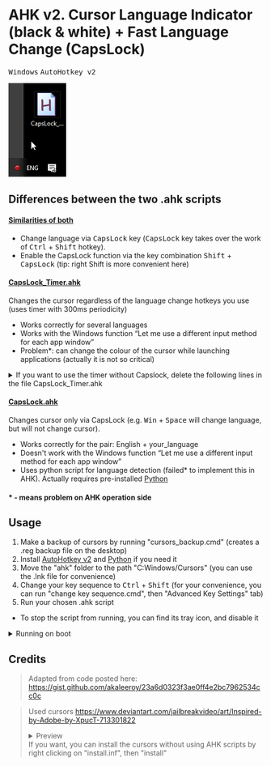 # AHK v2. Cursor Language Indicator (black & white) + Fast Language Change (CapsLock)

<kbd>Windows</kbd> <kbd>AutoHotkey v2</kbd>
 
![example](https://github.com/antdwolf/AHK-v2.-Cursor-Language-Indicator-black-white-Fast-language-change-CapsLock-/blob/main/ahk/example.gif?raw=true)

## Differences between the two .ahk scripts

#### <ins>Similarities of both</ins>
- Change language via <kbd>CapsLock</kbd> key (<kbd>CapsLock</kbd> key takes over the work of <kbd>Ctrl</kbd> + <kbd>Shift</kbd> hotkey).
- Enable the CapsLock function via the key combination <kbd>Shift</kbd> + <kbd>CapsLock</kbd> (tip: right Shift is more convenient here)

#### <ins>CapsLock_Timer.ahk</ins>

Changes the cursor regardless of the language change hotkeys you use (uses timer with 300ms periodicity)

- Works correctly for several languages
- Works with the Windows function “Let me use a different input method for each app window”
- Problem*: can change the colour of the cursor while launching applications (actually it is not so critical)

<details>
<summary>If you want to use the timer without Capslock, delete the following lines in the file CapsLock_Timer.ahk</summary>

```
SetCapsLockState("AlwaysOff")
+CapsLock::CapsLock
CapsLock:: {
	Send "{Ctrl Down}{Shift Down}{Ctrl Up}{Shift Up}"
}
```
</details>

#### <ins>CapsLock.ahk</ins> 

Changes cursor only via CapsLock (e.g. <kbd>Win</kbd> + <kbd>Space</kbd> will change language, but will not change cursor).

- Works correctly for the pair: English + your_language
- Doesn't work with the Windows function “Let me use a different input method for each app window”
- Uses python script for language detection (failed* to implement this in AHK). Actually requires pre-installed [Python](https://www.python.org/downloads/)

#### * - means problem on AHK operation side

## Usage
1. Make a backup of cursors by running "cursors_backup.cmd" (creates a .reg backup file on the desktop)
2. Install [AutoHotkey v2](https://www.autohotkey.com) and [Python](https://www.python.org/downloads/) if you need it
3. Move the "ahk" folder to the path "C:Windows/Cursors" (you can use the .lnk file for convenience)
4. Change your key sequence to <kbd>Ctrl</kbd> + <kbd>Shift</kbd> (for your convenience, you can run "change key sequence.cmd", then "Advanced Key Settings" tab)
5. Run your chosen .ahk script 

- To stop the script from running, you can find its tray icon, and disable it

<details>
<summary>Running on boot</summary>

1. Press <kbd>Win</kbd> + <kbd>R</kbd>, enter `shell:startup`
2. Create a shortcut of your chosen .ahk script here
</details>

## Credits
> Adapted from code posted here: 
https://gist.github.com/akaleeroy/23a6d0323f3ae0ff4e2bc7962534cc0c

 > Used cursors  https://www.deviantart.com/jailbreakvideo/art/Inspired-by-Adobe-by-XpucT-713301822
	<details>	<summary>Preview</summary>	<img src="https://web.archive.org/web/20210419204601im_/https://images-wixmp-ed30a86b8c4ca887773594c2.wixmp.com/i/1bd50e0e-6f4c-4776-b7ac-86a8cbaec466/dbsoj7i-227c3b27-7b24-4802-accb-f168ac5fbd2f.png"/>
	Several cursors are beautifully animated. You can see the animations in the folder of cursors
	</details>	If you want, you can install the cursors without using AHK scripts by right clicking on "install.inf", then "install"
